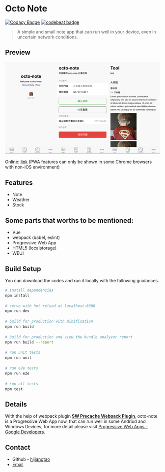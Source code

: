 # Octo Note

[![Codacy Badge](https://api.codacy.com/project/badge/Grade/78435b00b7264f03aec28f5a6cd9f038)](https://www.codacy.com/app/hijiangtao/octo-note?utm_source=github.com&utm_medium=referral&utm_content=hijiangtao/octo-note&utm_campaign=badger)
[![codebeat badge](https://codebeat.co/badges/9f27a9b8-3e2e-4d96-b319-ef0bf742a80e)](https://codebeat.co/projects/github-com-hijiangtao-octo-note-master)

> A simple and small note app that can run well in your device, even in uncertain network conditions.

## Preview 

![](/static/FireShot-Octo-Note.png )

Online: [link](https://hijiangtao.github.io/octo-note/) (PWA features can only be shown in some Chrome browsers with non-iOS environment)

## Features

* Note
* Weather
* Stock

## Some parts that worths to be mentioned:

* Vue 
* webpack (babel, eslint)
* Progressive Web App
* HTML5 (localstorage)
* WEUI

## Build Setup

You can download the codes and run it locally with the following guidances.

``` bash
# install dependencies
npm install

# serve with hot reload at localhost:8080
npm run dev

# build for production with minification
npm run build

# build for production and view the bundle analyzer report
npm run build --report

# run unit tests
npm run unit

# run e2e tests
npm run e2e

# run all tests
npm test
```

## Details

With the help of webpack plugin [**SW Precache Webpack Plugin**](https://github.com/goldhand/sw-precache-webpack-plugin), octo-note is a Progressive Web App now, that can run well in some Andriod and Windows Devices, for more detail please visit [Progressive Web Apps - Google Developers](https://developers.google.com/web/progressive-web-apps/).

## Contact

* Github - [hijiangtao](https:github.com/hijiangtao)
* [Email](mailto:hijiangtao@gmail.com)
